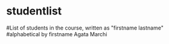 # studentlist
#List of students in the course, written as "firstname lastname"
#alphabetical by firstname
Agata Marchi
